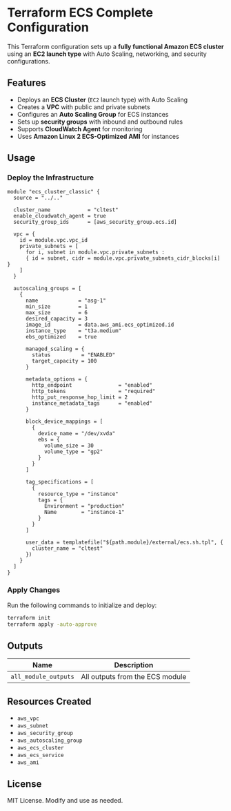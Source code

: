# Terraform ECS Complete Configuration

This Terraform configuration sets up a **fully functional Amazon ECS cluster** using an **EC2 launch type** with Auto Scaling, networking, and security configurations.

## Features

- Deploys an **ECS Cluster** (`EC2` launch type) with Auto Scaling
- Creates a **VPC** with public and private subnets
- Configures an **Auto Scaling Group** for ECS instances
- Sets up **security groups** with inbound and outbound rules
- Supports **CloudWatch Agent** for monitoring
- Uses **Amazon Linux 2 ECS-Optimized AMI** for instances

## Usage

### Deploy the Infrastructure

```hcl
module "ecs_cluster_classic" {
  source = "../.."

  cluster_name            = "cltest"
  enable_cloudwatch_agent = true
  security_group_ids      = [aws_security_group.ecs.id]

  vpc = {
    id = module.vpc.vpc_id
    private_subnets = [
      for i, subnet in module.vpc.private_subnets :
      { id = subnet, cidr = module.vpc.private_subnets_cidr_blocks[i] }
    ]
  }

  autoscaling_groups = [
    {
      name             = "asg-1"
      min_size         = 1
      max_size         = 6
      desired_capacity = 3
      image_id         = data.aws_ami.ecs_optimized.id
      instance_type    = "t3a.medium"
      ebs_optimized    = true

      managed_scaling = {
        status          = "ENABLED"
        target_capacity = 100
      }

      metadata_options = {
        http_endpoint               = "enabled"
        http_tokens                 = "required"
        http_put_response_hop_limit = 2
        instance_metadata_tags      = "enabled"
      }

      block_device_mappings = [
        {
          device_name = "/dev/xvda"
          ebs = {
            volume_size = 30
            volume_type = "gp2"
          }
        }
      ]

      tag_specifications = [
        {
          resource_type = "instance"
          tags = {
            Environment = "production"
            Name        = "instance-1"
          }
        }
      ]

      user_data = templatefile("${path.module}/external/ecs.sh.tpl", {
        cluster_name = "cltest"
      })
    }
  ]
}
```

### Apply Changes

Run the following commands to initialize and deploy:

```sh
terraform init
terraform apply -auto-approve
```

## Outputs

| Name | Description |
|------|-------------|
| `all_module_outputs` | All outputs from the ECS module |

## Resources Created

- `aws_vpc`
- `aws_subnet`
- `aws_security_group`
- `aws_autoscaling_group`
- `aws_ecs_cluster`
- `aws_ecs_service`
- `aws_ami`

## License

MIT License. Modify and use as needed.
